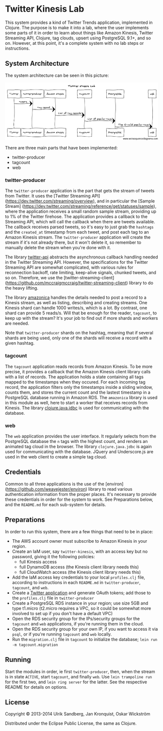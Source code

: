 # Twitter Kinesis Lab

This system provides a kind of Twitter Trends application, implemented in Clojure.
The purpose is to make it into a lab, where the user implements some parts of it in
order to learn about things like Amazon Kinesis, Twitter Streaming API, Clojure, tag
clouds, upsert using PostgreSQL 9.1+, and so on. However, at this point, it's a
complete system with no lab steps or instructions.

## System Architecture
The system architecture can be seen in this picture:

<!--
title Twitter Kinesis Lab

Twitter->twitter-producer: tweets
twitter-producer->Amazon Kinesis: tag record
Amazon Kinesis->tagcount: List of tag records
tagcount->PostgreSQL: List of popular tags
PostgreSQL->web: Top 10 valid popular tags
-->
![Architecture](architecture.png)

There are three main parts that have been implemented:

* twitter-producer
* tagcount
* web

### twitter-producer
The `twitter-producer` application is the part that gets the stream of tweets from
Twitter. It uses the [Twitter Streaming API]
(https://dev.twitter.com/streaming/overview), and in particular the [Sample Stream]
(https://dev.twitter.com/streaming/reference/get/statuses/sample), where the
application receives a small random sample stream, providing up to 1% of the Twitter
firehose. The application provides a callback to the Streaming API, which will call
the callback when there are tweets available. The callback receives parsed tweets, so
it's easy to just grab the `hashtags` and the `created_at` timestamp from each tweet,
and post each tag to an Amazon Kinesis stream. The `twitter-producer` application will
create the stream if it's not already there, but it won't delete it, so remember to
manually delete the stream when you're done with it.

The library [twitter-api](https://github.com/adamwynne/twitter-api) abstracts the
asynchronous callback handling needed in the Twitter Streaming API. However, the
specifications for the Twitter Streaming API are somewhat complicated, with various
rules for reconnection backoff, rate limiting, keep-alive signals, chunked tweets, and
so on. Therefore, we use the [twitter-streaming-client]
(https://github.com/mccraigmccraig/twitter-streaming-client) library to do the heavy
lifting.

The library [amazonica](https://github.com/mcohen01/amazonica) handles the details
needed to post a record to a Kinesis stream, as well as listing, describing and
creating streams. One Kinesis shard can handle 1000 writes/s, which is a lot. By
contrast, one shard can provide 5 reads/s. Will that be enough for the reader,
`tagcount`, to keep up with the stream? It's your job to find out if more shards and
workers are needed.

Note that `twitter-producer` shards on the hashtag, meaning that if several shards are being used, only one of the shards will receive a record with a given hashtag.

### tagcount
The `tagcount` application reads records from Amazon Kinesis. To be more precise, it
provides a callback that the Amazon Kinesis client library calls with a list of
records. The application holds a state containing all tags mapped to the timestamps
when they occured. For each incoming tag record, the application filters only the
timestamps inside a sliding window, counts them, and stores the current count and the
lastest timestamp in a PostgreSQL database running in Amazon RDS. The `amazonica`
library is used in this module as well, here to start a worker that receives records
from Kinesis. The library [clojure.java.jdbc](https://github.com/clojure/java.jdbc) is
used for communicating with the database.

### web
The `web` application provides the user interface. It regularly selects from the
PostgreSQL database the `n` tags with the highest count, and renders an animated tag
cloud in the browser. The library `clojure.java.jdbc` is again used for communicating
with the database. JQuery and Underscore.js are used in the web client to create a
simple tag cloud.

## Credentials
Common to all three applications is the use of the [environ]
(https://github.com/weavejester/environ) library to read various authentication
information from the proper places. It's necessary to provide these credentials in
order for the system to work. See Preparations below, and the `README.md` for each
sub-system for details.

## Preparations
In order to run this system, there are a few things that need to be in place:

* The AWS account owner must subscribe to Amazon Kinesis in your region.
* Create an IaM user, say `twitter-kinesis`, with an access key but no password, giving it the following policies:
	* full Kinesis access
	* full DynamoDB access (the Kinesis client library needs this)
	* full CloudWatch access (the Kinesis client library needs this)
* Add the IaM access key credentials to your local `profiles.clj` file, according to instructions in each `README.md` in `twitter-producer`, `tagcount`, and `web`.
* Create a [Twitter application](https://dev.twitter.com/apps) and generate OAuth tokens; add those to the `profiles.clj` file in `twitter-producer`
* Create a PostgreSQL RDS instance in your region; use size 5GB and type t1.micro (t2.micro requires a VPC, so it could be somewhat more involved to set up if you don't have a default VPC)
* Open the RDS security group for the IPs/security groups for the `tagcount` and `web` applications, if you're running them in the cloud.
* Open the RDS security group for your own IP, if you want to access it via `psql`, or if you're running `tagcount` and `web` locally.
* Run the `migration.clj` file in `tagcount` to initialize the database; `lein run -m tagcount.migration`

## Running

Start the modules in order, ie first `twitter-producer`, then, when the stream is in
state `ACTIVE`, start `tagcount`, and finally `web`. Use `lein trampoline run` for the
first two, and `lein ring server` for the latter. See the respective README for details on options.

## License

Copyright © 2013-2014 Ulrik Sandberg, Jan Kronquist, Oskar Wickström

Distributed under the Eclipse Public License, the same as Clojure.
